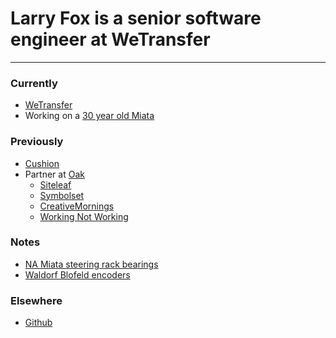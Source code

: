 # Larry Fox is a senior software engineer at WeTransfer

---

### Currently

- [WeTransfer]
- Working on a [30 year old Miata]

### Previously

- [Cushion](https://cushionapp.com)
- Partner at [Oak](https://oak.is)
  - [Siteleaf](https://siteleaf.com)
  - [Symbolset](https://symbolset.com)
  - [CreativeMornings](https://creativemornings.com)
  - [Working Not Working](https://workingnotworking.com)

### Notes
- [NA Miata steering rack bearings]
- [Waldorf Blofeld encoders]

### Elsewhere

- [Github](https://github.com/larryfox)


[WeTransfer]: https://wetransfer.com/explore
[30 year old Miata]: /miata/
[NA Miata steering rack bearings]: /notes/miata-steering-rack-bearings/
[Waldorf Blofeld encoders]: /notes/waldorf-blofeld-encoders/
